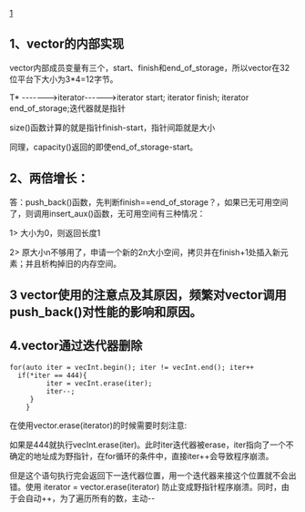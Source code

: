 [1](#https://github.com/Planck-a/image-folder/blob/master/%E8%AE%A1%E7%AE%97%E6%9C%BA%E7%BD%91%E7%BB%9C/vector.jpg)

1、vector的内部实现
---
vector内部成员变量有三个，start、finish和end_of_storage，所以vector在32位平台下大小为3*4=12字节。

T* ------->iterator------>iterator start;     iterator finish;      iterator end_of_storage;迭代器就是指针

size()函数计算的就是指针finish-start，指针间距就是大小

同理，capacity()返回的即使end_of_storage-start。

2、两倍增长：
---
答：push_back()函数，先判断finish==end_of_storage？，如果已无可用空间了，则调用insert_aux()函数，无可用空间有三种情况：

1> 大小为0，则返回长度1

2> 原大小n不够用了，申请一个新的2n大小空间，拷贝并在finish+1处插入新元素；并且析构掉旧的内存空间。

3 vector使用的注意点及其原因，频繁对vector调用push_back()对性能的影响和原因。
---

4.vector通过迭代器删除
---
```
for(auto iter = vecInt.begin(); iter != vecInt.end(); iter++
  if(*iter == 444){		
         iter = vecInt.erase(iter);
         iter--;			
     }
	}
```
在使用vector.erase(iterator)的时候需要时刻注意:

如果是444就执行vecInt.erase(iter)。此时iter迭代器被erase，iter指向了一个不确定的地址成为野指针，在for循环的条件中，直接iter++会导致程序崩溃。

但是这个语句执行完会返回下一迭代器位置，用一个迭代器来接这个位置就不会出错。使用 iterator = vector.erase(iterator) 防止变成野指针程序崩溃。同时，由于会自动++，为了遍历所有的数，主动--
